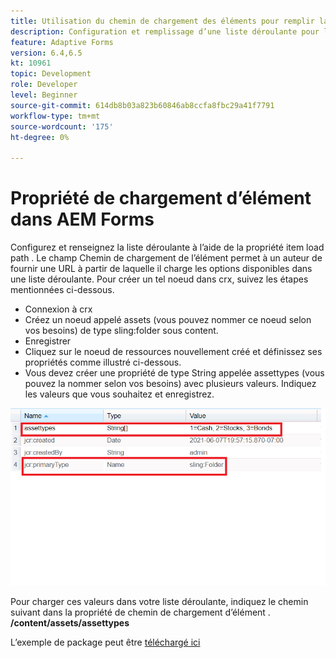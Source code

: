 ```yaml
---
title: Utilisation du chemin de chargement des éléments pour remplir la liste déroulante
description: Configuration et remplissage d’une liste déroulante pour lire les valeurs d’un noeud crx
feature: Adaptive Forms
version: 6.4,6.5
kt: 10961
topic: Development
role: Developer
level: Beginner
source-git-commit: 614db8b03a823b60846ab8ccfa8fbc29a41f7791
workflow-type: tm+mt
source-wordcount: '175'
ht-degree: 0%

---
```


# Propriété de chargement d’élément dans AEM Forms

Configurez et renseignez la liste déroulante à l’aide de la propriété item load path .
Le champ Chemin de chargement de l’élément permet à un auteur de fournir une URL à partir de laquelle il charge les options disponibles dans une liste déroulante.
Pour créer un tel noeud dans crx, suivez les étapes mentionnées ci-dessous.

* Connexion à crx
* Créez un noeud appelé assets (vous pouvez nommer ce noeud selon vos besoins) de type sling:folder sous content.
* Enregistrer
* Cliquez sur le noeud de ressources nouvellement créé et définissez ses propriétés comme illustré ci-dessous.
* Vous devez créer une propriété de type String appelée assettypes (vous pouvez la nommer selon vos besoins) avec plusieurs valeurs. Indiquez les valeurs que vous souhaitez et enregistrez.

![item-load-path](assets/item-load-path-crx.png)

Pour charger ces valeurs dans votre liste déroulante, indiquez le chemin suivant dans la propriété de chemin de chargement d’élément .  **/content/assets/assettypes**

L’exemple de package peut être [téléchargé ici](assets/item-load-path-package.zip)
